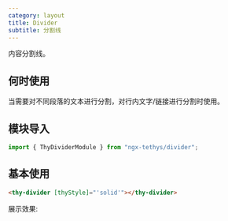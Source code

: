 ```yaml
---
category: layout
title: Divider
subtitle: 分割线
---
```


<alert>内容分割线。</alert>

## 何时使用
当需要对不同段落的文本进行分割，对行内文字/链接进行分割时使用。

## 模块导入
```ts
import { ThyDividerModule } from "ngx-tethys/divider";
```

## 基本使用

```html
<thy-divider [thyStyle]="'solid'"></thy-divider>
```
展示效果:
<example name="thy-divider-basic-example" />

